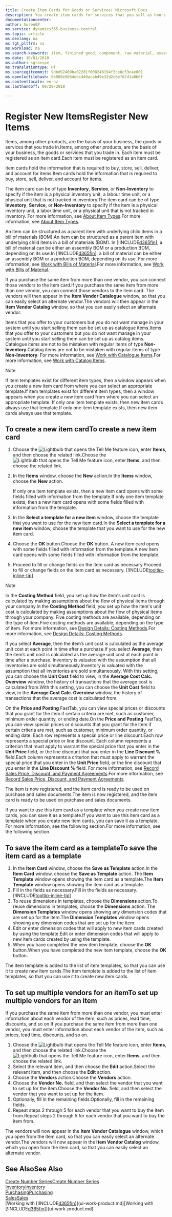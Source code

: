 ```yaml
---
title: Create Item Cards for Goods or Services| Microsoft Docs
description: You create item cards for services that you sell as hours and for physical products, such as assembly items, finished goods, components, or raw material, that you sell from your inventory.
documentationcenter: 
author: SorenGP
ms.service: dynamics365-business-central
ms.topic: article
ms.devlang: na
ms.tgt_pltfrm: na
ms.workload: na
ms.search.keywords: item, finished good, component, raw material, assembly item
ms.date: 10/01/2018
ms.author: sgroespe
ms.translationtype: HT
ms.sourcegitcommit: 9dbd92409ba02281f008246194f3ce0c53e4e001
ms.openlocfilehash: 0e008e9664ebc449acab49e32d2c6efd7d1a0b6f
ms.contentlocale: en-nz
ms.lasthandoff: 09/28/2018

---
```

# <a name="register-new-items"></a><span data-ttu-id="87006-103">Register New Items</span><span class="sxs-lookup"><span data-stu-id="87006-103">Register New Items</span></span>
<span data-ttu-id="87006-104">Items, among other products, are the basis of your business, the goods or services that you trade in.</span><span class="sxs-lookup"><span data-stu-id="87006-104">Items, among other products, are the basis of your business, the goods or services that you trade in.</span></span> <span data-ttu-id="87006-105">Each item must be registered as an item card.</span><span class="sxs-lookup"><span data-stu-id="87006-105">Each item must be registered as an item card.</span></span>

<span data-ttu-id="87006-106">Item cards hold the information that is required to buy, store, sell, deliver, and account for items.</span><span class="sxs-lookup"><span data-stu-id="87006-106">Item cards hold the information that is required to buy, store, sell, deliver, and account for items.</span></span>

<span data-ttu-id="87006-107">The item card can be of type **Inventory**, **Service**, or **Non-Inventory** to specify if the item is a physical inventory unit, a labour time unit, or a physical unit that is not tracked in inventory.</span><span class="sxs-lookup"><span data-stu-id="87006-107">The item card can be of type **Inventory**, **Service**, or **Non-Inventory** to specify if the item is a physical inventory unit, a labor time unit, or a physical unit that is not tracked in inventory.</span></span> <span data-ttu-id="87006-108">For more information, see [About Item Types](inventory-about-item-types.md).</span><span class="sxs-lookup"><span data-stu-id="87006-108">For more information, see [About Item Types](inventory-about-item-types.md).</span></span>

<span data-ttu-id="87006-109">An item can be structured as a parent item with underlying child items in a bill of materials (BOM).</span><span class="sxs-lookup"><span data-stu-id="87006-109">An item can be structured as a parent item with underlying child items in a bill of materials (BOM).</span></span> <span data-ttu-id="87006-110">In [!INCLUDE[d365fin](includes/d365fin_md.md)], a bill of material can be either an assembly BOM or a production BOM, depending on its use.</span><span class="sxs-lookup"><span data-stu-id="87006-110">In [!INCLUDE[d365fin](includes/d365fin_md.md)], a bill of material can be either an assembly BOM or a production BOM, depending on its use.</span></span> <span data-ttu-id="87006-111">For more information, see [Work with Bills of Material](inventory-how-work-BOMs.md).</span><span class="sxs-lookup"><span data-stu-id="87006-111">For more information, see [Work with Bills of Material](inventory-how-work-BOMs.md).</span></span>

<span data-ttu-id="87006-112">If you purchase the same item from more than one vendor, you can connect those vendors to the item card.</span><span class="sxs-lookup"><span data-stu-id="87006-112">If you purchase the same item from more than one vendor, you can connect those vendors to the item card.</span></span> <span data-ttu-id="87006-113">The vendors will then appear in the **Item Vendor Catalogue** window, so that you can easily select an alternate vendor.</span><span class="sxs-lookup"><span data-stu-id="87006-113">The vendors will then appear in the **Item Vendor Catalog** window, so that you can easily select an alternate vendor.</span></span>

<span data-ttu-id="87006-114">Items that you offer to your customers but you do not want manage in your system until you start selling them can be set up as catalogue items.</span><span class="sxs-lookup"><span data-stu-id="87006-114">Items that you offer to your customers but you do not want manage in your system until you start selling them can be set up as catalog items.</span></span> <span data-ttu-id="87006-115">Catalogue items are not to be mistaken with regular items of type **Non-Inventory**.</span><span class="sxs-lookup"><span data-stu-id="87006-115">Catalog items are not to be mistaken with regular items of type **Non-Inventory**.</span></span> <span data-ttu-id="87006-116">For more information, see [Work with Catalogue Items](inventory-how-work-nonstock-items.md).</span><span class="sxs-lookup"><span data-stu-id="87006-116">For more information, see [Work with Catalog Items](inventory-how-work-nonstock-items.md).</span></span>  

> [!NOTE]  
> <span data-ttu-id="87006-117">If item templates exist for different item types, then a window appears when you create a new item card from where you can select an appropriate template.</span><span class="sxs-lookup"><span data-stu-id="87006-117">If item templates exist for different item types, then a window appears when you create a new item card from where you can select an appropriate template.</span></span> <span data-ttu-id="87006-118">If only one item template exists, then new item cards always use that template.</span><span class="sxs-lookup"><span data-stu-id="87006-118">If only one item template exists, then new item cards always use that template.</span></span>

## <a name="to-create-a-new-item-card"></a><span data-ttu-id="87006-119">To create a new item card</span><span class="sxs-lookup"><span data-stu-id="87006-119">To create a new item card</span></span>
1. <span data-ttu-id="87006-120">Choose the ![Lightbulb that opens the Tell Me feature](media/ui-search/search_small.png "Tell me what you want to do") icon, enter **Items**, and then choose the related link.</span><span class="sxs-lookup"><span data-stu-id="87006-120">Choose the ![Lightbulb that opens the Tell Me feature](media/ui-search/search_small.png "Tell me what you want to do") icon, enter **Items**, and then choose the related link.</span></span>  
2. <span data-ttu-id="87006-121">In the **Items** window, choose the **New** action.</span><span class="sxs-lookup"><span data-stu-id="87006-121">In the **Items** window, choose the **New** action.</span></span>

    <span data-ttu-id="87006-122">If only one item template exists, then a new item card opens with some fields filled with information from the template.</span><span class="sxs-lookup"><span data-stu-id="87006-122">If only one item template exists, then a new item card opens with some fields filled with information from the template.</span></span>
3. <span data-ttu-id="87006-123">In the **Select a template for a new item** window, choose the template that you want to use for the new item card.</span><span class="sxs-lookup"><span data-stu-id="87006-123">In the **Select a template for a new item** window, choose the template that you want to use for the new item card.</span></span>
4. <span data-ttu-id="87006-124">Choose the **OK** button.</span><span class="sxs-lookup"><span data-stu-id="87006-124">Choose the **OK** button.</span></span> <span data-ttu-id="87006-125">A new item card opens with some fields filled with information from the template.</span><span class="sxs-lookup"><span data-stu-id="87006-125">A new item card opens with some fields filled with information from the template.</span></span>
5. <span data-ttu-id="87006-126">Proceed to fill or change fields on the item card as necessary.</span><span class="sxs-lookup"><span data-stu-id="87006-126">Proceed to fill or change fields on the item card as necessary.</span></span> [!INCLUDE[tooltip-inline-tip](includes/tooltip-inline-tip_md.md)]

> [!NOTE]
> <span data-ttu-id="87006-127">In the **Costing Method** field, you set up how the item's unit cost is calculated by making assumptions about the flow of physical items through your company.</span><span class="sxs-lookup"><span data-stu-id="87006-127">In the **Costing Method** field, you set up how the item's unit cost is calculated by making assumptions about the flow of physical items through your company.</span></span> <span data-ttu-id="87006-128">Five costing methods are available, depending on the type of item.</span><span class="sxs-lookup"><span data-stu-id="87006-128">Five costing methods are available, depending on the type of item.</span></span> <span data-ttu-id="87006-129">For more information, see [Design Details: Costing Methods](design-details-costing-methods.md).</span><span class="sxs-lookup"><span data-stu-id="87006-129">For more information, see [Design Details: Costing Methods](design-details-costing-methods.md).</span></span>
>
> <span data-ttu-id="87006-130">If you select **Average**, then the item’s unit cost is calculated as the average unit cost at each point in time after a purchase.</span><span class="sxs-lookup"><span data-stu-id="87006-130">If you select **Average**, then the item’s unit cost is calculated as the average unit cost at each point in time after a purchase.</span></span> <span data-ttu-id="87006-131">Inventory is valuated with the assumption that all inventories are sold simultaneously.</span><span class="sxs-lookup"><span data-stu-id="87006-131">Inventory is valuated with the assumption that all inventories are sold simultaneously.</span></span> <span data-ttu-id="87006-132">With this setting, you can choose the **Unit Cost** field to view, in the **Average Cost Calc. Overview** window, the history of transactions that the average cost is calculated from.</span><span class="sxs-lookup"><span data-stu-id="87006-132">With this setting, you can choose the **Unit Cost** field to view, in the **Average Cost Calc. Overview** window, the history of transactions that the average cost is calculated from.</span></span>

<span data-ttu-id="87006-133">On the **Price and Posting** FastTab, you can view special prices or discounts that you grant for the item if certain criteria are met, such as customer, minimum order quantity, or ending date.</span><span class="sxs-lookup"><span data-stu-id="87006-133">On the **Price and Posting** FastTab, you can view special prices or discounts that you grant for the item if certain criteria are met, such as customer, minimum order quantity, or ending date.</span></span> <span data-ttu-id="87006-134">Each row represents a special price or line discount.</span><span class="sxs-lookup"><span data-stu-id="87006-134">Each row represents a special price or line discount.</span></span> <span data-ttu-id="87006-135">Each column represents a criterion that must apply to warrant the special price that you enter in the **Unit Price** field, or the line discount that you enter in the **Line Discount %** field.</span><span class="sxs-lookup"><span data-stu-id="87006-135">Each column represents a criterion that must apply to warrant the special price that you enter in the **Unit Price** field, or the line discount that you enter in the **Line Discount %** field.</span></span> <span data-ttu-id="87006-136">For more information, see [Record Sales Price, Discount, and Payment Agreements](sales-how-record-sales-price-discount-payment-agreements.md).</span><span class="sxs-lookup"><span data-stu-id="87006-136">For more information, see [Record Sales Price, Discount, and Payment Agreements](sales-how-record-sales-price-discount-payment-agreements.md).</span></span>

<span data-ttu-id="87006-137">The item is now registered, and the item card is ready to be used on purchase and sales documents.</span><span class="sxs-lookup"><span data-stu-id="87006-137">The item is now registered, and the item card is ready to be used on purchase and sales documents.</span></span>

<span data-ttu-id="87006-138">If you want to use this item card as a template when you create new item cards, you can save it as a template.</span><span class="sxs-lookup"><span data-stu-id="87006-138">If you want to use this item card as a template when you create new item cards, you can save it as a template.</span></span> <span data-ttu-id="87006-139">For more information, see the following section.</span><span class="sxs-lookup"><span data-stu-id="87006-139">For more information, see the following section.</span></span>

## <a name="to-save-the-item-card-as-a-template"></a><span data-ttu-id="87006-140">To save the item card as a template</span><span class="sxs-lookup"><span data-stu-id="87006-140">To save the item card as a template</span></span>
1. <span data-ttu-id="87006-141">In the **Item Card** window, choose the **Save as Template** action.</span><span class="sxs-lookup"><span data-stu-id="87006-141">In the **Item Card** window, choose the **Save as Template** action.</span></span> <span data-ttu-id="87006-142">The **Item Template** window opens showing the item card as a template.</span><span class="sxs-lookup"><span data-stu-id="87006-142">The **Item Template** window opens showing the item card as a template.</span></span>
2. <span data-ttu-id="87006-143">Fill in the fields as necessary.</span><span class="sxs-lookup"><span data-stu-id="87006-143">Fill in the fields as necessary.</span></span> [!INCLUDE[tooltip-inline-tip](includes/tooltip-inline-tip_md.md)]
3. <span data-ttu-id="87006-144">To reuse dimensions in templates, choose the **Dimensions** action.</span><span class="sxs-lookup"><span data-stu-id="87006-144">To reuse dimensions in templates, choose the **Dimensions** action.</span></span> <span data-ttu-id="87006-145">The **Dimension Templates** window opens showing any dimension codes that are set up for the item.</span><span class="sxs-lookup"><span data-stu-id="87006-145">The **Dimension Templates** window opens showing any dimension codes that are set up for the item.</span></span>
4. <span data-ttu-id="87006-146">Edit or enter dimension codes that will apply to new item cards created by using the template.</span><span class="sxs-lookup"><span data-stu-id="87006-146">Edit or enter dimension codes that will apply to new item cards created by using the template.</span></span>
5. <span data-ttu-id="87006-147">When you have completed the new item template, choose the **OK** button.</span><span class="sxs-lookup"><span data-stu-id="87006-147">When you have completed the new item template, choose the **OK** button.</span></span>

<span data-ttu-id="87006-148">The item template is added to the list of item templates, so that you can use it to create new item cards.</span><span class="sxs-lookup"><span data-stu-id="87006-148">The item template is added to the list of item templates, so that you can use it to create new item cards.</span></span>

## <a name="to-set-up-multiple-vendors-for-an-item"></a><span data-ttu-id="87006-149">To set up multiple vendors for an item</span><span class="sxs-lookup"><span data-stu-id="87006-149">To set up multiple vendors for an item</span></span>  
<span data-ttu-id="87006-150">If you purchase the same item from more than one vendor, you must enter information about each vendor of the item, such as prices, lead time, discounts, and so on.</span><span class="sxs-lookup"><span data-stu-id="87006-150">If you purchase the same item from more than one vendor, you must enter information about each vendor of the item, such as prices, lead time, discounts, and so on.</span></span>  

1.  <span data-ttu-id="87006-151">Choose the ![Lightbulb that opens the Tell Me feature](media/ui-search/search_small.png "Tell me what you want to do") icon, enter **Items**, and then choose the related link.</span><span class="sxs-lookup"><span data-stu-id="87006-151">Choose the ![Lightbulb that opens the Tell Me feature](media/ui-search/search_small.png "Tell me what you want to do") icon, enter **Items**, and then choose the related link.</span></span>  
2.  <span data-ttu-id="87006-152">Select the relevant item, and then choose the **Edit** action.</span><span class="sxs-lookup"><span data-stu-id="87006-152">Select the relevant item, and then choose the **Edit** action.</span></span>  
3.  <span data-ttu-id="87006-153">Choose the **Vendors** action.</span><span class="sxs-lookup"><span data-stu-id="87006-153">Choose the **Vendors** action.</span></span>  
4.  <span data-ttu-id="87006-154">Choose the **Vendor No.** field, and then select the vendor that you want to set up for the item.</span><span class="sxs-lookup"><span data-stu-id="87006-154">Choose the **Vendor No.** field, and then select the vendor that you want to set up for the item.</span></span>  
5.  <span data-ttu-id="87006-155">Optionally, fill in the remaining fields.</span><span class="sxs-lookup"><span data-stu-id="87006-155">Optionally, fill in the remaining fields.</span></span>  
6.  <span data-ttu-id="87006-156">Repeat steps 2 through 5 for each vendor that you want to buy the item from.</span><span class="sxs-lookup"><span data-stu-id="87006-156">Repeat steps 2 through 5 for each vendor that you want to buy the item from.</span></span>

<span data-ttu-id="87006-157">The vendors will now appear in the **Item Vendor Catalogue** window, which you open from the item card, so that you can easily select an alternate vendor.</span><span class="sxs-lookup"><span data-stu-id="87006-157">The vendors will now appear in the **Item Vendor Catalog** window, which you open from the item card, so that you can easily select an alternate vendor.</span></span>

## <a name="see-also"></a><span data-ttu-id="87006-158">See Also</span><span class="sxs-lookup"><span data-stu-id="87006-158">See Also</span></span>
[<span data-ttu-id="87006-159">Create Number Series</span><span class="sxs-lookup"><span data-stu-id="87006-159">Create Number Series</span></span>](ui-create-number-series.md)  
[<span data-ttu-id="87006-160">Inventory</span><span class="sxs-lookup"><span data-stu-id="87006-160">Inventory</span></span>](inventory-manage-inventory.md)  
[<span data-ttu-id="87006-161">Purchasing</span><span class="sxs-lookup"><span data-stu-id="87006-161">Purchasing</span></span>](purchasing-manage-purchasing.md)  
[<span data-ttu-id="87006-162">Sales</span><span class="sxs-lookup"><span data-stu-id="87006-162">Sales</span></span>](sales-manage-sales.md)  
<span data-ttu-id="87006-163">[Working with [!INCLUDE[d365fin](includes/d365fin_md.md)]](ui-work-product.md)</span><span class="sxs-lookup"><span data-stu-id="87006-163">[Working with [!INCLUDE[d365fin](includes/d365fin_md.md)]](ui-work-product.md)</span></span>

